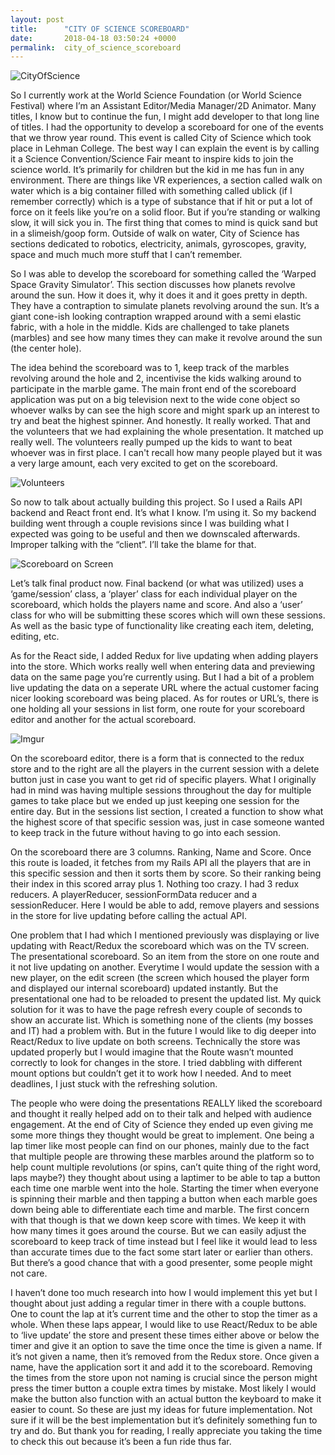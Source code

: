 ```yaml
---
layout: post
title:      "CITY OF SCIENCE SCOREBOARD"
date:       2018-04-18 03:50:24 +0000
permalink:  city_of_science_scoreboard
---
```




![CityOfScience](https://imgur.com/cyNMiJe.jpg)

So I currently work at the World Science Foundation (or World Science Festival) where I’m an Assistant Editor/Media Manager/2D Animator. Many titles, I know but to continue the fun, I might add developer to that long line of titles. I had the opportunity to develop a scoreboard for one of the events that we throw year round. This event is called City of Science which took place in Lehman College. The best way I can explain the event is by calling it a Science Convention/Science Fair meant to inspire kids to join the science world. It’s primarily for children but the kid in me has fun in any environment. There are things like VR experiences, a section called walk on water which is a big container filled with something called ublick (if I remember correctly) which is a type of substance that if hit or put a lot of force on it feels like you’re on a solid floor. But if you’re standing or walking slow, it will sick you in. The first thing that comes to mind is quick sand but in a slimeish/goop form. Outside of walk on water, City of Science has sections dedicated to robotics, electricity, animals, gyroscopes, gravity, space and much much more stuff that I can’t remember. 

So I was able to develop the scoreboard for something called the ‘Warped Space Gravity Simulator’. This section discusses how planets revolve around the sun. How it does it, why it does it and it goes pretty in depth. They have a contraption to simulate planets revolving around the sun. It’s a giant cone-ish looking contraption wrapped around with a semi elastic fabric, with a hole in the middle. Kids are challenged to take planets (marbles) and see how many times they can make it revolve around the sun (the center hole). 

The idea behind the scoreboard was to 1, keep track of the marbles revolving around the hole and 2, incentivise the kids walking around to participate in the marble game. The main front end of the scoreboard application was put on a big television next to the wide cone object so whoever walks by can see the high score and might spark up an interest to try and beat the highest spinner. And honestly. It really worked. That and the volunteers that we had explaining the whole presentation. It matched up really well. The volunteers really pumped up the kids to want to beat whoever was in first place. I can't recall how many people played but it was a very large amount, each very excited to get on the scoreboard.

![Volunteers](https://imgur.com/ODlHrtV.jpg)

So now to talk about actually building this project. So I used a Rails API backend and React front end. It’s what I know. I’m using it. So my backend building went through a couple revisions since I was building what I expected was going to be useful and then we downscaled afterwards. Improper talking with the “client”. I’ll take the blame for that.


![Scoreboard on Screen](https://i.imgur.com/9tHTSmf.jpg)

Let’s talk final product now. Final backend (or what was utilized) uses a ‘game/session’ class, a ‘player’ class for each individual player on the scoreboard, which holds the players name and score. And also a ‘user’ class for who will be submitting these scores which will own these sessions. As well as the basic type of functionality like creating each item, deleting, editing, etc.

As for the React side, I added Redux for live updating when adding players into the store. Which works really well when entering data and previewing data on the same page you’re currently using. But I had a bit of a problem live updating the data on a seperate URL where the actual customer facing nicer looking scoreboard was being placed. As for routes or URL’s, there is one holding all your sessions in list form, one route for your scoreboard editor and another for the actual scoreboard.

![Imgur](https://i.imgur.com/FqOpTuS.jpg)

On the scoreboard editor, there is a form that is connected to the redux store and to the right are all the players in the current session with a delete button just in case you want to get rid of specific players. What I originally had in mind was having multiple sessions throughout the day for multiple games to take place but we ended up just keeping one session for the entire day. But in the sessions list section, I created a function to show what the highest score of that specific session was, just in case someone wanted to keep track in the future without having to go into each session.

On the scoreboard there are 3 columns. Ranking, Name and Score. Once this route is loaded, it fetches from my Rails API all the players that are in this specific session and then it sorts them by score. So their ranking being their index in this scored array plus 1. Nothing too crazy. I had 3 redux reducers. A playerReducer, sessionFormData reducer and a sessionReducer. Here I would be able to add, remove players and sessions in the store for live updating before calling the actual API.

One problem that I had which I mentioned previously was displaying or live updating with React/Redux the scoreboard which was on the TV screen. The presentational scoreboard. So an item from the store on one route and it not live updating on another. Everytime I would update the session with a new player, on the edit screen (the screen which housed the player form and displayed our internal scoreboard) updated instantly. But the presentational one had to be reloaded to present the updated list. My quick solution for it was to have the page refresh every couple of seconds to show an accurate list. Which is something none of the clients (my bosses and IT) had a problem with. But in the future I would like to dig deeper into React/Redux to live update on both screens. Technically the store was updated properly but I would imagine that the Route wasn’t mounted correctly to look for changes in the store. I tried dabbling with different mount options but couldn’t get it to work how I needed. And to meet deadlines, I just stuck with the refreshing solution.

The people who were doing the presentations REALLY liked the scoreboard and thought it really helped add on to their talk and helped with audience engagement. At the end of City of Science they ended up even giving me some more things they thought would be great to implement. One being a lap timer like most people can find on our phones, mainly due to the fact that multiple people are throwing these marbles around the platform so to help count multiple revolutions (or spins, can’t quite thing of the right word, laps maybe?) they thought about using a laptimer to be able to tap a button each time one marble went into the hole. Starting the timer when everyone is spinning their marble and then tapping a button when each marble goes down being able to differentiate each time and marble. The first concern with that though is that we down keep score with times. We keep it with how many times it goes around the course. But we can easily adjust the scoreboard to keep track of time instead but I feel like it would lead to less than accurate times due to the fact some start later or earlier than others. But there’s a good chance that with a good presenter, some people might not care. 

I haven’t done too much research into how I would implement this yet but I thought about just adding a regular timer in there with a couple buttons. One to count the lap at it’s current time and the other to stop the timer as a whole. When these laps appear, I would like to use React/Redux to be able to ‘live update’ the store and present these times either above or below the timer and give it an option to save the time once the time is given a name. If it’s not given a name, then it’s removed from the Redux store. Once given a name, have the application sort it and add it to the scoreboard. Removing the times from the store upon not naming is crucial since the person might press the timer button a couple extra times by mistake. Most likely I would make the button also function with an actual button the keyboard to make it easier to count. So these are just my ideas for future implementation. Not sure if it will be the best implementation but it’s definitely something fun to try and do. But thank you for reading, I really appreciate you taking the time to check this out because it’s been a fun ride thus far.

